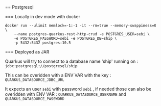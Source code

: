 == Postgresql 

=== Locally in dev mode with docker 

```
docker run --ulimit memlock=-1:-1 -it --rm=true --memory-swappiness=0 \
    --name postgres-quarkus-rest-http-crud -e POSTGRES_USER=sebi \
    -e POSTGRES_PASSWORD=sebi -e POSTGRES_DB=ship \
    -p 5432:5432 postgres:10.5

```
=== Deployed as JAR

Quarkus will try to connect to a database name 'ship' running on : `jdbc:postgresql://postgresql/ship`

This can be overidden with a ENV VAR with the key : `QUARKUS_DATASOURCE_JDBC_URL`

It expects an user `sebi` with password `sebi` , if needed those can also be overidden with ENV VAR : 
`QUARKUS_DATASOURCE_USERNAME` and `QUARKUS_DATASOURCE_PASSWORD`
